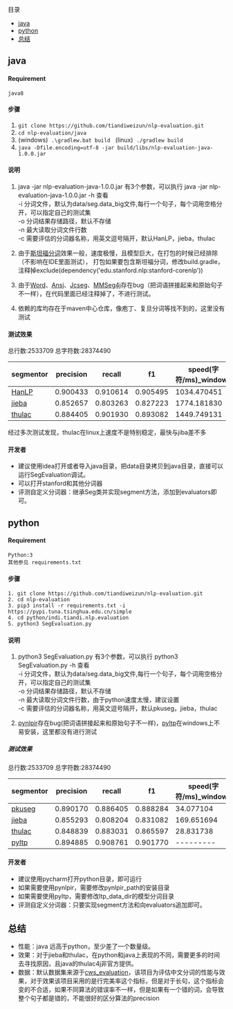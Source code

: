 目录
- <a href="#java">java</a>
- <a href="#python">python</a>
- <a href="#总结">总结</a>
## java
#### Requirement
    java8
    
#### 步骤

1. `git clone https://github.com/tiandiweizun/nlp-evaluation.git`
2. `cd nlp-evaluation/java`
3. (windows) &nbsp;`.\gradlew.bat build`  &nbsp;&nbsp;(linux) &nbsp;`./gradlew build`
4. `java -Dfile.encoding=utf-8 -jar build/libs/nlp-evaluation-java-1.0.0.jar`


#### 说明
1. java -jar nlp-evaluation-java-1.0.0.jar 有3个参数，可以执行 java -jar nlp-evaluation-java-1.0.0.jar -h 查看
</br> -i 分词文件，默认为data/seg.data_big文件,每行一个句子，每个词用空格分开，可以指定自己的测试集
</br> -o 分词结果存储路径，默认不存储
</br> -n 最大读取分词文件行数
</br> -c 需要评估的分词器名称，用英文逗号隔开，默认HanLP，jieba，thulac

2. 由于[斯坦福分词](https://github.com/stanfordnlp/CoreNLP)效果一般，速度极慢，且模型巨大，在打包的时候已经排除（不影响在IDE里面测试），
      打包如果要包含斯坦福分词，修改build.gradle，注释掉exclude(dependency('edu.stanford.nlp:stanford-corenlp'))
3. 由于[Word](https://github.com/ysc/word)、[Ansj](https://github.com/NLPchina/ansj_seg)、[Jcseg](https://github.com/lionsoul2014/jcseg)、[MMSeg4j](https://github.com/chenlb/mmseg4j-core)存在bug（把词语拼接起来和原始句子不一样），在代码里面已经注释掉了，不进行测试。
4. 依赖的库均存在于maven中心仓库，像庖丁、复旦分词等找不到的，这里没有测试

    
#### 测试效果

总行数:2533709  总字符数:28374490

 |segmentor|precision| recall | f1   |  speed(字符/ms)_windows   | speed(字符/ms)_linux   |
 | --| -- | ------ | --- | --- | --- |
 |[HanLP](https://github.com/hankcs/HanLP)          |  0.900433  |  0.910614   |  0.905495  | 1034.470451  | 797.596346 |
 |[jieba](https://github.com/huaban/jieba-analysis) |  0.852657  |  0.803263   |  0.827223  | 1774.181830  | 980.865943 |
 |[thulac](https://github.com/yizhiru/thulac4j)     |  0.884405  |  0.901930   |  0.893082  | 1449.749131  | 939.832732 |
 
经过多次测试发现，thulac在linux上速度不是特别稳定，最快与jiba差不多

#### 开发者

- 建议使用idea打开或者导入java目录，把data目录拷贝到java目录，直接可以运行SegEvaluation调试。
- 可以打开stanford和其他分词器
- 评测自定义分词器：继承Seg类并实现segment方法，添加到evaluators即可。
 
## python

#### Requirement

    Python:3
    其他参见 requirements.txt
    
#### 步骤

    1. git clone https://github.com/tiandiweizun/nlp-evaluation.git
    2. cd nlp-evaluation
    3. pip3 install -r requirements.txt -i https://pypi.tuna.tsinghua.edu.cn/simple
    4. cd python/indi.tiandi.nlp.evaluation
    5. python3 SegEvaluation.py   
    
#### 说明
1. python3 SegEvaluation.py 有3个参数，可以执行 python3 SegEvaluation.py -h 查看
</br>       -i 分词文件，默认为data/seg.data_big文件,每行一个句子，每个词用空格分开，可以指定自己的测试集
</br>       -o 分词结果存储路径，默认不存储
</br>       -n 最大读取分词文件行数，由于python速度太慢，建议设置
</br>       -c 需要评估的分词器名称，用英文逗号隔开，默认pkuseg，jieba，thulac

2. [pynlpir](https://github.com/tsroten/pynlpir)存在bug(把词语拼接起来和原始句子不一样)，[pyltp](https://github.com/HIT-SCIR/pyltp)在windows上不易安装，这里都没有进行测试

##### 测试效果 

总行数:2533709  总字符数:28374490

|segmentor|precision| recall | f1  |  speed(字符/ms)_windows   | speed(字符/ms)_linux   |
| --| -- | ------ | --- | --- |--- |
|[pkuseg](https://github.com/lancopku/pkuseg-python) |  0.890170  |  0.886405  | 0.888284  |  34.077104 |  19.826954  |
|[jieba](https://github.com/fxsjy/jieba)             |  0.855293  |  0.808204  | 0.831082  | 169.651694 | 104.554222  |
|[thulac](https://github.com/thunlp/THULAC-Python)   |  0.848839  |  0.883031  | 0.865597  |  28.831738 |  16.565779  |
|[pyltp](https://github.com/HIT-SCIR/pyltp)          |  0.894885  |  0.908761  | 0.901770  |  --------- |  52.371131  |

#### 开发者

- 建议使用pycharm打开python目录，即可运行
- 如果需要使用pynlpir，需要修改pynlpir_path的安装目录
- 如果需要使用pyltp，需要修改ltp_data_dir的模型分词目录
- 评测自定义分词器：只要实现segment方法和向evaluators追加即可。

## 总结
- 性能：java 远高于python，至少差了一个数量级。
- 效果：对于jieba和thulac，在python和java上表现的不同，需要更多的时间去寻找原因，且java的thulac4j非官方提供。
- 数据：默认数据集来源于[cws_evaluation](https://github.com/ysc/cws_evaluation)，该项目为评估中文分词的性能与效果，对于效果该项目采用的是行完美率这个指标，但是对于长句，这个指标会变的不合适，如果不同算法的错误率不一样，但是如果有一个错的词，会导致整个句子都是错的，不能很好的区分算法的precision
